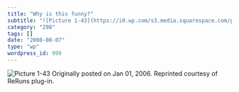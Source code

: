 ```yaml
---
title: "Why is this funny?"
subtitle: "![Picture 1-43](https://i0.wp.com/s3.media.squarespace.com/production/1075723/12829350/weblogs/weblo..."
category: "298"
tags: []
date: "2008-08-07"
type: "wp"
wordpress_id: 999
---
```

![Picture 1-43](https://i0.wp.com/s3.media.squarespace.com/production/1075723/12829350/weblogs/weblog/images/Picture%25201-43.png?resize=584%2C79)
Originally posted on Jan 01, 2006. Reprinted courtesy of ReRuns plug-in.
